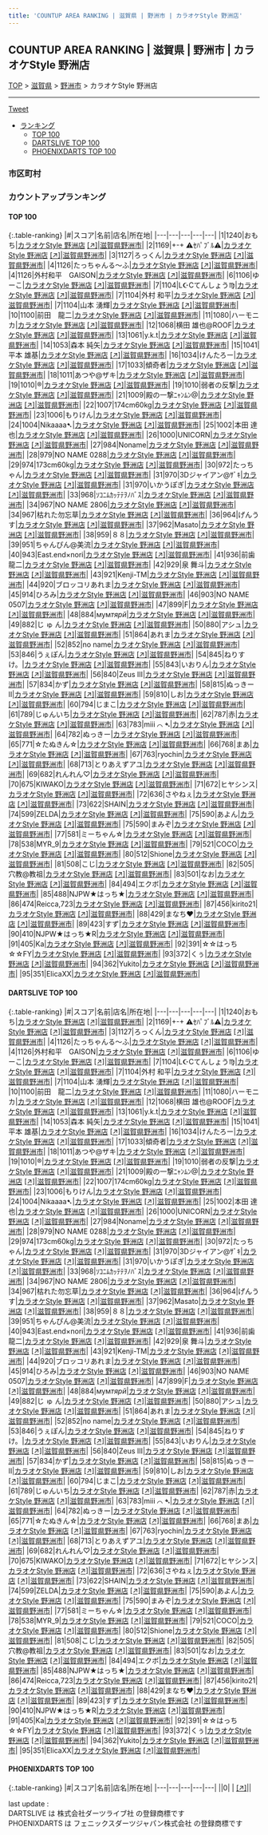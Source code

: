 ```yaml
---
title: 'COUNTUP AREA RANKING | 滋賀県 | 野洲市 | カラオケStyle 野洲店'
---
```

## COUNTUP AREA RANKING | 滋賀県 | 野洲市 | カラオケStyle 野洲店

[TOP](/darts/rank/) > [滋賀県](/darts/rank/滋賀県/) > [野洲市](/darts/rank/滋賀県/野洲市/) > カラオケStyle 野洲店

___

<a href="https://twitter.com/share?ref_src=twsrc%5Etfw" data-text="COUNTUP AREA RANKING | 滋賀県野洲市カラオケStyle 野洲店" class="twitter-share-button" data-hashtags="DARTSLIVE,PHOENIXDARTS,darts,ダーツ" data-show-count="false">Tweet</a>

* [ランキング](#カウントアップランキング)
    * [TOP 100](#top-100)
    * [DARTSLIVE TOP 100](#dartslive-top-100)
    * [PHOENIXDARTS TOP 100](#phoenixdarts-top-100)

### 市区町村

<ul>

</ul>

### カウントアップランキング

#### TOP 100



{:.table-ranking}
|#|スコア|名前|店名|所在地|
|---|---|---|---|---|
|1|1240|<span class="rank-name-dl">おもち</span>|<a href="/darts/rank/shops/8283a5106fc9920a0d9b047a20a7ba1e.html">カラオケStyle 野洲店</a> <a href="https://search.dartslive.com/jp/shop/8283a5106fc9920a0d9b047a20a7ba1e">[↗]</a>|<a href="/darts/rank/滋賀県/野洲市">滋賀県野洲市</a>|
|2|1169|<span class="rank-name-dl">+-+ ⚠ｾﾊﾟﾌﾞﾙ⚠</span>|<a href="/darts/rank/shops/8283a5106fc9920a0d9b047a20a7ba1e.html">カラオケStyle 野洲店</a> <a href="https://search.dartslive.com/jp/shop/8283a5106fc9920a0d9b047a20a7ba1e">[↗]</a>|<a href="/darts/rank/滋賀県/野洲市">滋賀県野洲市</a>|
|3|1127|<span class="rank-name-dl">ろっくん</span>|<a href="/darts/rank/shops/8283a5106fc9920a0d9b047a20a7ba1e.html">カラオケStyle 野洲店</a> <a href="https://search.dartslive.com/jp/shop/8283a5106fc9920a0d9b047a20a7ba1e">[↗]</a>|<a href="/darts/rank/滋賀県/野洲市">滋賀県野洲市</a>|
|4|1126|<span class="rank-name-dl">たっちゃんる〜ふ</span>|<a href="/darts/rank/shops/8283a5106fc9920a0d9b047a20a7ba1e.html">カラオケStyle 野洲店</a> <a href="https://search.dartslive.com/jp/shop/8283a5106fc9920a0d9b047a20a7ba1e">[↗]</a>|<a href="/darts/rank/滋賀県/野洲市">滋賀県野洲市</a>|
|4|1126|<span class="rank-name-dl">外村和平　GAISON</span>|<a href="/darts/rank/shops/8283a5106fc9920a0d9b047a20a7ba1e.html">カラオケStyle 野洲店</a> <a href="https://search.dartslive.com/jp/shop/8283a5106fc9920a0d9b047a20a7ba1e">[↗]</a>|<a href="/darts/rank/滋賀県/野洲市">滋賀県野洲市</a>|
|6|1106|<span class="rank-name-dl">ゆーこ</span>|<a href="/darts/rank/shops/8283a5106fc9920a0d9b047a20a7ba1e.html">カラオケStyle 野洲店</a> <a href="https://search.dartslive.com/jp/shop/8283a5106fc9920a0d9b047a20a7ba1e">[↗]</a>|<a href="/darts/rank/滋賀県/野洲市">滋賀県野洲市</a>|
|7|1104|<span class="rank-name-dl">L☪Cてんしょう♍</span>|<a href="/darts/rank/shops/8283a5106fc9920a0d9b047a20a7ba1e.html">カラオケStyle 野洲店</a> <a href="https://search.dartslive.com/jp/shop/8283a5106fc9920a0d9b047a20a7ba1e">[↗]</a>|<a href="/darts/rank/滋賀県/野洲市">滋賀県野洲市</a>|
|7|1104|<span class="rank-name-dl">外村 和平</span>|<a href="/darts/rank/shops/8283a5106fc9920a0d9b047a20a7ba1e.html">カラオケStyle 野洲店</a> <a href="https://search.dartslive.com/jp/shop/8283a5106fc9920a0d9b047a20a7ba1e">[↗]</a>|<a href="/darts/rank/滋賀県/野洲市">滋賀県野洲市</a>|
|7|1104|<span class="rank-name-dl">山本 湧輝</span>|<a href="/darts/rank/shops/8283a5106fc9920a0d9b047a20a7ba1e.html">カラオケStyle 野洲店</a> <a href="https://search.dartslive.com/jp/shop/8283a5106fc9920a0d9b047a20a7ba1e">[↗]</a>|<a href="/darts/rank/滋賀県/野洲市">滋賀県野洲市</a>|
|10|1100|<span class="rank-name-dl">前田　龍二</span>|<a href="/darts/rank/shops/8283a5106fc9920a0d9b047a20a7ba1e.html">カラオケStyle 野洲店</a> <a href="https://search.dartslive.com/jp/shop/8283a5106fc9920a0d9b047a20a7ba1e">[↗]</a>|<a href="/darts/rank/滋賀県/野洲市">滋賀県野洲市</a>|
|11|1080|<span class="rank-name-dl">ハーモニカ</span>|<a href="/darts/rank/shops/8283a5106fc9920a0d9b047a20a7ba1e.html">カラオケStyle 野洲店</a> <a href="https://search.dartslive.com/jp/shop/8283a5106fc9920a0d9b047a20a7ba1e">[↗]</a>|<a href="/darts/rank/滋賀県/野洲市">滋賀県野洲市</a>|
|12|1068|<span class="rank-name-dl">横田 雄也@ROOF</span>|<a href="/darts/rank/shops/8283a5106fc9920a0d9b047a20a7ba1e.html">カラオケStyle 野洲店</a> <a href="https://search.dartslive.com/jp/shop/8283a5106fc9920a0d9b047a20a7ba1e">[↗]</a>|<a href="/darts/rank/滋賀県/野洲市">滋賀県野洲市</a>|
|13|1061|<span class="rank-name-dl">y.k.t</span>|<a href="/darts/rank/shops/8283a5106fc9920a0d9b047a20a7ba1e.html">カラオケStyle 野洲店</a> <a href="https://search.dartslive.com/jp/shop/8283a5106fc9920a0d9b047a20a7ba1e">[↗]</a>|<a href="/darts/rank/滋賀県/野洲市">滋賀県野洲市</a>|
|14|1053|<span class="rank-name-dl">森本 純矢</span>|<a href="/darts/rank/shops/8283a5106fc9920a0d9b047a20a7ba1e.html">カラオケStyle 野洲店</a> <a href="https://search.dartslive.com/jp/shop/8283a5106fc9920a0d9b047a20a7ba1e">[↗]</a>|<a href="/darts/rank/滋賀県/野洲市">滋賀県野洲市</a>|
|15|1041|<span class="rank-name-dl">平本 雄基</span>|<a href="/darts/rank/shops/8283a5106fc9920a0d9b047a20a7ba1e.html">カラオケStyle 野洲店</a> <a href="https://search.dartslive.com/jp/shop/8283a5106fc9920a0d9b047a20a7ba1e">[↗]</a>|<a href="/darts/rank/滋賀県/野洲市">滋賀県野洲市</a>|
|16|1034|<span class="rank-name-dl">けんたろー</span>|<a href="/darts/rank/shops/8283a5106fc9920a0d9b047a20a7ba1e.html">カラオケStyle 野洲店</a> <a href="https://search.dartslive.com/jp/shop/8283a5106fc9920a0d9b047a20a7ba1e">[↗]</a>|<a href="/darts/rank/滋賀県/野洲市">滋賀県野洲市</a>|
|17|1033|<span class="rank-name-dl">傾奇者</span>|<a href="/darts/rank/shops/8283a5106fc9920a0d9b047a20a7ba1e.html">カラオケStyle 野洲店</a> <a href="https://search.dartslive.com/jp/shop/8283a5106fc9920a0d9b047a20a7ba1e">[↗]</a>|<a href="/darts/rank/滋賀県/野洲市">滋賀県野洲市</a>|
|18|1011|<span class="rank-name-dl">あつや@ザキ</span>|<a href="/darts/rank/shops/8283a5106fc9920a0d9b047a20a7ba1e.html">カラオケStyle 野洲店</a> <a href="https://search.dartslive.com/jp/shop/8283a5106fc9920a0d9b047a20a7ba1e">[↗]</a>|<a href="/darts/rank/滋賀県/野洲市">滋賀県野洲市</a>|
|19|1010|<span class="rank-name-dl">®️</span>|<a href="/darts/rank/shops/8283a5106fc9920a0d9b047a20a7ba1e.html">カラオケStyle 野洲店</a> <a href="https://search.dartslive.com/jp/shop/8283a5106fc9920a0d9b047a20a7ba1e">[↗]</a>|<a href="/darts/rank/滋賀県/野洲市">滋賀県野洲市</a>|
|19|1010|<span class="rank-name-dl">弱者の反撃</span>|<a href="/darts/rank/shops/8283a5106fc9920a0d9b047a20a7ba1e.html">カラオケStyle 野洲店</a> <a href="https://search.dartslive.com/jp/shop/8283a5106fc9920a0d9b047a20a7ba1e">[↗]</a>|<a href="/darts/rank/滋賀県/野洲市">滋賀県野洲市</a>|
|21|1009|<span class="rank-name-dl">殿の一撃ﾆｬﾝﾑﾝ@</span>|<a href="/darts/rank/shops/8283a5106fc9920a0d9b047a20a7ba1e.html">カラオケStyle 野洲店</a> <a href="https://search.dartslive.com/jp/shop/8283a5106fc9920a0d9b047a20a7ba1e">[↗]</a>|<a href="/darts/rank/滋賀県/野洲市">滋賀県野洲市</a>|
|22|1007|<span class="rank-name-dl">174cm60kg</span>|<a href="/darts/rank/shops/8283a5106fc9920a0d9b047a20a7ba1e.html">カラオケStyle 野洲店</a> <a href="https://search.dartslive.com/jp/shop/8283a5106fc9920a0d9b047a20a7ba1e">[↗]</a>|<a href="/darts/rank/滋賀県/野洲市">滋賀県野洲市</a>|
|23|1006|<span class="rank-name-dl">もりけん</span>|<a href="/darts/rank/shops/8283a5106fc9920a0d9b047a20a7ba1e.html">カラオケStyle 野洲店</a> <a href="https://search.dartslive.com/jp/shop/8283a5106fc9920a0d9b047a20a7ba1e">[↗]</a>|<a href="/darts/rank/滋賀県/野洲市">滋賀県野洲市</a>|
|24|1004|<span class="rank-name-dl">Nikaaaa➷</span>|<a href="/darts/rank/shops/8283a5106fc9920a0d9b047a20a7ba1e.html">カラオケStyle 野洲店</a> <a href="https://search.dartslive.com/jp/shop/8283a5106fc9920a0d9b047a20a7ba1e">[↗]</a>|<a href="/darts/rank/滋賀県/野洲市">滋賀県野洲市</a>|
|25|1002|<span class="rank-name-dl">本田 達也</span>|<a href="/darts/rank/shops/8283a5106fc9920a0d9b047a20a7ba1e.html">カラオケStyle 野洲店</a> <a href="https://search.dartslive.com/jp/shop/8283a5106fc9920a0d9b047a20a7ba1e">[↗]</a>|<a href="/darts/rank/滋賀県/野洲市">滋賀県野洲市</a>|
|26|1000|<span class="rank-name-dl">UNICORN</span>|<a href="/darts/rank/shops/8283a5106fc9920a0d9b047a20a7ba1e.html">カラオケStyle 野洲店</a> <a href="https://search.dartslive.com/jp/shop/8283a5106fc9920a0d9b047a20a7ba1e">[↗]</a>|<a href="/darts/rank/滋賀県/野洲市">滋賀県野洲市</a>|
|27|984|<span class="rank-name-dl">Noname</span>|<a href="/darts/rank/shops/8283a5106fc9920a0d9b047a20a7ba1e.html">カラオケStyle 野洲店</a> <a href="https://search.dartslive.com/jp/shop/8283a5106fc9920a0d9b047a20a7ba1e">[↗]</a>|<a href="/darts/rank/滋賀県/野洲市">滋賀県野洲市</a>|
|28|979|<span class="rank-name-dl">NO NAME 0288</span>|<a href="/darts/rank/shops/8283a5106fc9920a0d9b047a20a7ba1e.html">カラオケStyle 野洲店</a> <a href="https://search.dartslive.com/jp/shop/8283a5106fc9920a0d9b047a20a7ba1e">[↗]</a>|<a href="/darts/rank/滋賀県/野洲市">滋賀県野洲市</a>|
|29|974|<span class="rank-name-dl">173cm60kg</span>|<a href="/darts/rank/shops/8283a5106fc9920a0d9b047a20a7ba1e.html">カラオケStyle 野洲店</a> <a href="https://search.dartslive.com/jp/shop/8283a5106fc9920a0d9b047a20a7ba1e">[↗]</a>|<a href="/darts/rank/滋賀県/野洲市">滋賀県野洲市</a>|
|30|972|<span class="rank-name-dl">たっちゃん</span>|<a href="/darts/rank/shops/8283a5106fc9920a0d9b047a20a7ba1e.html">カラオケStyle 野洲店</a> <a href="https://search.dartslive.com/jp/shop/8283a5106fc9920a0d9b047a20a7ba1e">[↗]</a>|<a href="/darts/rank/滋賀県/野洲市">滋賀県野洲市</a>|
|31|970|<span class="rank-name-dl">3Dジャイアン@ｻﾞｷ</span>|<a href="/darts/rank/shops/8283a5106fc9920a0d9b047a20a7ba1e.html">カラオケStyle 野洲店</a> <a href="https://search.dartslive.com/jp/shop/8283a5106fc9920a0d9b047a20a7ba1e">[↗]</a>|<a href="/darts/rank/滋賀県/野洲市">滋賀県野洲市</a>|
|31|970|<span class="rank-name-dl">いかうぽぎ</span>|<a href="/darts/rank/shops/8283a5106fc9920a0d9b047a20a7ba1e.html">カラオケStyle 野洲店</a> <a href="https://search.dartslive.com/jp/shop/8283a5106fc9920a0d9b047a20a7ba1e">[↗]</a>|<a href="/darts/rank/滋賀県/野洲市">滋賀県野洲市</a>|
|33|968|<span class="rank-name-dl">ｿｺﾆﾑｶｯﾃﾃｦﾉﾊﾞｽ</span>|<a href="/darts/rank/shops/8283a5106fc9920a0d9b047a20a7ba1e.html">カラオケStyle 野洲店</a> <a href="https://search.dartslive.com/jp/shop/8283a5106fc9920a0d9b047a20a7ba1e">[↗]</a>|<a href="/darts/rank/滋賀県/野洲市">滋賀県野洲市</a>|
|34|967|<span class="rank-name-dl">NO NAME 2806</span>|<a href="/darts/rank/shops/8283a5106fc9920a0d9b047a20a7ba1e.html">カラオケStyle 野洲店</a> <a href="https://search.dartslive.com/jp/shop/8283a5106fc9920a0d9b047a20a7ba1e">[↗]</a>|<a href="/darts/rank/滋賀県/野洲市">滋賀県野洲市</a>|
|34|967|<span class="rank-name-dl">枯れた勿忘草</span>|<a href="/darts/rank/shops/8283a5106fc9920a0d9b047a20a7ba1e.html">カラオケStyle 野洲店</a> <a href="https://search.dartslive.com/jp/shop/8283a5106fc9920a0d9b047a20a7ba1e">[↗]</a>|<a href="/darts/rank/滋賀県/野洲市">滋賀県野洲市</a>|
|36|964|<span class="rank-name-dl">げんうす</span>|<a href="/darts/rank/shops/8283a5106fc9920a0d9b047a20a7ba1e.html">カラオケStyle 野洲店</a> <a href="https://search.dartslive.com/jp/shop/8283a5106fc9920a0d9b047a20a7ba1e">[↗]</a>|<a href="/darts/rank/滋賀県/野洲市">滋賀県野洲市</a>|
|37|962|<span class="rank-name-dl">Masato</span>|<a href="/darts/rank/shops/8283a5106fc9920a0d9b047a20a7ba1e.html">カラオケStyle 野洲店</a> <a href="https://search.dartslive.com/jp/shop/8283a5106fc9920a0d9b047a20a7ba1e">[↗]</a>|<a href="/darts/rank/滋賀県/野洲市">滋賀県野洲市</a>|
|38|959|<span class="rank-name-dl">８８</span>|<a href="/darts/rank/shops/8283a5106fc9920a0d9b047a20a7ba1e.html">カラオケStyle 野洲店</a> <a href="https://search.dartslive.com/jp/shop/8283a5106fc9920a0d9b047a20a7ba1e">[↗]</a>|<a href="/darts/rank/滋賀県/野洲市">滋賀県野洲市</a>|
|39|951|<span class="rank-name-dl">ちゃんぴん@美流</span>|<a href="/darts/rank/shops/8283a5106fc9920a0d9b047a20a7ba1e.html">カラオケStyle 野洲店</a> <a href="https://search.dartslive.com/jp/shop/8283a5106fc9920a0d9b047a20a7ba1e">[↗]</a>|<a href="/darts/rank/滋賀県/野洲市">滋賀県野洲市</a>|
|40|943|<span class="rank-name-dl">East.end×nori</span>|<a href="/darts/rank/shops/8283a5106fc9920a0d9b047a20a7ba1e.html">カラオケStyle 野洲店</a> <a href="https://search.dartslive.com/jp/shop/8283a5106fc9920a0d9b047a20a7ba1e">[↗]</a>|<a href="/darts/rank/滋賀県/野洲市">滋賀県野洲市</a>|
|41|936|<span class="rank-name-dl">前歯 龍二</span>|<a href="/darts/rank/shops/8283a5106fc9920a0d9b047a20a7ba1e.html">カラオケStyle 野洲店</a> <a href="https://search.dartslive.com/jp/shop/8283a5106fc9920a0d9b047a20a7ba1e">[↗]</a>|<a href="/darts/rank/滋賀県/野洲市">滋賀県野洲市</a>|
|42|929|<span class="rank-name-dl">泉 舞斗</span>|<a href="/darts/rank/shops/8283a5106fc9920a0d9b047a20a7ba1e.html">カラオケStyle 野洲店</a> <a href="https://search.dartslive.com/jp/shop/8283a5106fc9920a0d9b047a20a7ba1e">[↗]</a>|<a href="/darts/rank/滋賀県/野洲市">滋賀県野洲市</a>|
|43|921|<span class="rank-name-dl">Kenji-TM</span>|<a href="/darts/rank/shops/8283a5106fc9920a0d9b047a20a7ba1e.html">カラオケStyle 野洲店</a> <a href="https://search.dartslive.com/jp/shop/8283a5106fc9920a0d9b047a20a7ba1e">[↗]</a>|<a href="/darts/rank/滋賀県/野洲市">滋賀県野洲市</a>|
|44|920|<span class="rank-name-dl">ブロッコリあれま</span>|<a href="/darts/rank/shops/8283a5106fc9920a0d9b047a20a7ba1e.html">カラオケStyle 野洲店</a> <a href="https://search.dartslive.com/jp/shop/8283a5106fc9920a0d9b047a20a7ba1e">[↗]</a>|<a href="/darts/rank/滋賀県/野洲市">滋賀県野洲市</a>|
|45|914|<span class="rank-name-dl">ひろみ</span>|<a href="/darts/rank/shops/8283a5106fc9920a0d9b047a20a7ba1e.html">カラオケStyle 野洲店</a> <a href="https://search.dartslive.com/jp/shop/8283a5106fc9920a0d9b047a20a7ba1e">[↗]</a>|<a href="/darts/rank/滋賀県/野洲市">滋賀県野洲市</a>|
|46|903|<span class="rank-name-dl">NO NAME 0507</span>|<a href="/darts/rank/shops/8283a5106fc9920a0d9b047a20a7ba1e.html">カラオケStyle 野洲店</a> <a href="https://search.dartslive.com/jp/shop/8283a5106fc9920a0d9b047a20a7ba1e">[↗]</a>|<a href="/darts/rank/滋賀県/野洲市">滋賀県野洲市</a>|
|47|899|<span class="rank-name-dl">F</span>|<a href="/darts/rank/shops/8283a5106fc9920a0d9b047a20a7ba1e.html">カラオケStyle 野洲店</a> <a href="https://search.dartslive.com/jp/shop/8283a5106fc9920a0d9b047a20a7ba1e">[↗]</a>|<a href="/darts/rank/滋賀県/野洲市">滋賀県野洲市</a>|
|48|884|<span class="rank-name-dl">мум*тярй*</span>|<a href="/darts/rank/shops/8283a5106fc9920a0d9b047a20a7ba1e.html">カラオケStyle 野洲店</a> <a href="https://search.dartslive.com/jp/shop/8283a5106fc9920a0d9b047a20a7ba1e">[↗]</a>|<a href="/darts/rank/滋賀県/野洲市">滋賀県野洲市</a>|
|49|882|<span class="rank-name-dl">じ ゅ ん</span>|<a href="/darts/rank/shops/8283a5106fc9920a0d9b047a20a7ba1e.html">カラオケStyle 野洲店</a> <a href="https://search.dartslive.com/jp/shop/8283a5106fc9920a0d9b047a20a7ba1e">[↗]</a>|<a href="/darts/rank/滋賀県/野洲市">滋賀県野洲市</a>|
|50|880|<span class="rank-name-dl">アシュ</span>|<a href="/darts/rank/shops/8283a5106fc9920a0d9b047a20a7ba1e.html">カラオケStyle 野洲店</a> <a href="https://search.dartslive.com/jp/shop/8283a5106fc9920a0d9b047a20a7ba1e">[↗]</a>|<a href="/darts/rank/滋賀県/野洲市">滋賀県野洲市</a>|
|51|864|<span class="rank-name-dl">あれま</span>|<a href="/darts/rank/shops/8283a5106fc9920a0d9b047a20a7ba1e.html">カラオケStyle 野洲店</a> <a href="https://search.dartslive.com/jp/shop/8283a5106fc9920a0d9b047a20a7ba1e">[↗]</a>|<a href="/darts/rank/滋賀県/野洲市">滋賀県野洲市</a>|
|52|852|<span class="rank-name-dl">no name</span>|<a href="/darts/rank/shops/8283a5106fc9920a0d9b047a20a7ba1e.html">カラオケStyle 野洲店</a> <a href="https://search.dartslive.com/jp/shop/8283a5106fc9920a0d9b047a20a7ba1e">[↗]</a>|<a href="/darts/rank/滋賀県/野洲市">滋賀県野洲市</a>|
|53|846|<span class="rank-name-dl">うぇぽん</span>|<a href="/darts/rank/shops/8283a5106fc9920a0d9b047a20a7ba1e.html">カラオケStyle 野洲店</a> <a href="https://search.dartslive.com/jp/shop/8283a5106fc9920a0d9b047a20a7ba1e">[↗]</a>|<a href="/darts/rank/滋賀県/野洲市">滋賀県野洲市</a>|
|54|845|<span class="rank-name-dl">ねりすけ。</span>|<a href="/darts/rank/shops/8283a5106fc9920a0d9b047a20a7ba1e.html">カラオケStyle 野洲店</a> <a href="https://search.dartslive.com/jp/shop/8283a5106fc9920a0d9b047a20a7ba1e">[↗]</a>|<a href="/darts/rank/滋賀県/野洲市">滋賀県野洲市</a>|
|55|843|<span class="rank-name-dl">いおりん</span>|<a href="/darts/rank/shops/8283a5106fc9920a0d9b047a20a7ba1e.html">カラオケStyle 野洲店</a> <a href="https://search.dartslive.com/jp/shop/8283a5106fc9920a0d9b047a20a7ba1e">[↗]</a>|<a href="/darts/rank/滋賀県/野洲市">滋賀県野洲市</a>|
|56|840|<span class="rank-name-dl">Zeus III</span>|<a href="/darts/rank/shops/8283a5106fc9920a0d9b047a20a7ba1e.html">カラオケStyle 野洲店</a> <a href="https://search.dartslive.com/jp/shop/8283a5106fc9920a0d9b047a20a7ba1e">[↗]</a>|<a href="/darts/rank/滋賀県/野洲市">滋賀県野洲市</a>|
|57|834|<span class="rank-name-dl">かず</span>|<a href="/darts/rank/shops/8283a5106fc9920a0d9b047a20a7ba1e.html">カラオケStyle 野洲店</a> <a href="https://search.dartslive.com/jp/shop/8283a5106fc9920a0d9b047a20a7ba1e">[↗]</a>|<a href="/darts/rank/滋賀県/野洲市">滋賀県野洲市</a>|
|58|815|<span class="rank-name-dl">ぬっきーII</span>|<a href="/darts/rank/shops/8283a5106fc9920a0d9b047a20a7ba1e.html">カラオケStyle 野洲店</a> <a href="https://search.dartslive.com/jp/shop/8283a5106fc9920a0d9b047a20a7ba1e">[↗]</a>|<a href="/darts/rank/滋賀県/野洲市">滋賀県野洲市</a>|
|59|810|<span class="rank-name-dl">しお</span>|<a href="/darts/rank/shops/8283a5106fc9920a0d9b047a20a7ba1e.html">カラオケStyle 野洲店</a> <a href="https://search.dartslive.com/jp/shop/8283a5106fc9920a0d9b047a20a7ba1e">[↗]</a>|<a href="/darts/rank/滋賀県/野洲市">滋賀県野洲市</a>|
|60|794|<span class="rank-name-dl">じまこ</span>|<a href="/darts/rank/shops/8283a5106fc9920a0d9b047a20a7ba1e.html">カラオケStyle 野洲店</a> <a href="https://search.dartslive.com/jp/shop/8283a5106fc9920a0d9b047a20a7ba1e">[↗]</a>|<a href="/darts/rank/滋賀県/野洲市">滋賀県野洲市</a>|
|61|789|<span class="rank-name-dl">じゅんいち</span>|<a href="/darts/rank/shops/8283a5106fc9920a0d9b047a20a7ba1e.html">カラオケStyle 野洲店</a> <a href="https://search.dartslive.com/jp/shop/8283a5106fc9920a0d9b047a20a7ba1e">[↗]</a>|<a href="/darts/rank/滋賀県/野洲市">滋賀県野洲市</a>|
|62|787|<span class="rank-name-dl">赤</span>|<a href="/darts/rank/shops/8283a5106fc9920a0d9b047a20a7ba1e.html">カラオケStyle 野洲店</a> <a href="https://search.dartslive.com/jp/shop/8283a5106fc9920a0d9b047a20a7ba1e">[↗]</a>|<a href="/darts/rank/滋賀県/野洲市">滋賀県野洲市</a>|
|63|783|<span class="rank-name-dl">miii ⌒ ➴</span>|<a href="/darts/rank/shops/8283a5106fc9920a0d9b047a20a7ba1e.html">カラオケStyle 野洲店</a> <a href="https://search.dartslive.com/jp/shop/8283a5106fc9920a0d9b047a20a7ba1e">[↗]</a>|<a href="/darts/rank/滋賀県/野洲市">滋賀県野洲市</a>|
|64|782|<span class="rank-name-dl">ぬっきー</span>|<a href="/darts/rank/shops/8283a5106fc9920a0d9b047a20a7ba1e.html">カラオケStyle 野洲店</a> <a href="https://search.dartslive.com/jp/shop/8283a5106fc9920a0d9b047a20a7ba1e">[↗]</a>|<a href="/darts/rank/滋賀県/野洲市">滋賀県野洲市</a>|
|65|771|<span class="rank-name-dl">☆たぬきん☆</span>|<a href="/darts/rank/shops/8283a5106fc9920a0d9b047a20a7ba1e.html">カラオケStyle 野洲店</a> <a href="https://search.dartslive.com/jp/shop/8283a5106fc9920a0d9b047a20a7ba1e">[↗]</a>|<a href="/darts/rank/滋賀県/野洲市">滋賀県野洲市</a>|
|66|768|<span class="rank-name-dl">まあ</span>|<a href="/darts/rank/shops/8283a5106fc9920a0d9b047a20a7ba1e.html">カラオケStyle 野洲店</a> <a href="https://search.dartslive.com/jp/shop/8283a5106fc9920a0d9b047a20a7ba1e">[↗]</a>|<a href="/darts/rank/滋賀県/野洲市">滋賀県野洲市</a>|
|67|763|<span class="rank-name-dl">ryochin</span>|<a href="/darts/rank/shops/8283a5106fc9920a0d9b047a20a7ba1e.html">カラオケStyle 野洲店</a> <a href="https://search.dartslive.com/jp/shop/8283a5106fc9920a0d9b047a20a7ba1e">[↗]</a>|<a href="/darts/rank/滋賀県/野洲市">滋賀県野洲市</a>|
|68|713|<span class="rank-name-dl">とりあえずアユ</span>|<a href="/darts/rank/shops/8283a5106fc9920a0d9b047a20a7ba1e.html">カラオケStyle 野洲店</a> <a href="https://search.dartslive.com/jp/shop/8283a5106fc9920a0d9b047a20a7ba1e">[↗]</a>|<a href="/darts/rank/滋賀県/野洲市">滋賀県野洲市</a>|
|69|682|<span class="rank-name-dl">れんれん♡</span>|<a href="/darts/rank/shops/8283a5106fc9920a0d9b047a20a7ba1e.html">カラオケStyle 野洲店</a> <a href="https://search.dartslive.com/jp/shop/8283a5106fc9920a0d9b047a20a7ba1e">[↗]</a>|<a href="/darts/rank/滋賀県/野洲市">滋賀県野洲市</a>|
|70|675|<span class="rank-name-dl">KIWAKO</span>|<a href="/darts/rank/shops/8283a5106fc9920a0d9b047a20a7ba1e.html">カラオケStyle 野洲店</a> <a href="https://search.dartslive.com/jp/shop/8283a5106fc9920a0d9b047a20a7ba1e">[↗]</a>|<a href="/darts/rank/滋賀県/野洲市">滋賀県野洲市</a>|
|71|672|<span class="rank-name-dl">ヒヤシンス</span>|<a href="/darts/rank/shops/8283a5106fc9920a0d9b047a20a7ba1e.html">カラオケStyle 野洲店</a> <a href="https://search.dartslive.com/jp/shop/8283a5106fc9920a0d9b047a20a7ba1e">[↗]</a>|<a href="/darts/rank/滋賀県/野洲市">滋賀県野洲市</a>|
|72|636|<span class="rank-name-dl">さやねぇ</span>|<a href="/darts/rank/shops/8283a5106fc9920a0d9b047a20a7ba1e.html">カラオケStyle 野洲店</a> <a href="https://search.dartslive.com/jp/shop/8283a5106fc9920a0d9b047a20a7ba1e">[↗]</a>|<a href="/darts/rank/滋賀県/野洲市">滋賀県野洲市</a>|
|73|622|<span class="rank-name-dl">SHAIN</span>|<a href="/darts/rank/shops/8283a5106fc9920a0d9b047a20a7ba1e.html">カラオケStyle 野洲店</a> <a href="https://search.dartslive.com/jp/shop/8283a5106fc9920a0d9b047a20a7ba1e">[↗]</a>|<a href="/darts/rank/滋賀県/野洲市">滋賀県野洲市</a>|
|74|599|<span class="rank-name-dl">ZELDA</span>|<a href="/darts/rank/shops/8283a5106fc9920a0d9b047a20a7ba1e.html">カラオケStyle 野洲店</a> <a href="https://search.dartslive.com/jp/shop/8283a5106fc9920a0d9b047a20a7ba1e">[↗]</a>|<a href="/darts/rank/滋賀県/野洲市">滋賀県野洲市</a>|
|75|590|<span class="rank-name-dl">あよん</span>|<a href="/darts/rank/shops/8283a5106fc9920a0d9b047a20a7ba1e.html">カラオケStyle 野洲店</a> <a href="https://search.dartslive.com/jp/shop/8283a5106fc9920a0d9b047a20a7ba1e">[↗]</a>|<a href="/darts/rank/滋賀県/野洲市">滋賀県野洲市</a>|
|75|590|<span class="rank-name-dl">まみぞ</span>|<a href="/darts/rank/shops/8283a5106fc9920a0d9b047a20a7ba1e.html">カラオケStyle 野洲店</a> <a href="https://search.dartslive.com/jp/shop/8283a5106fc9920a0d9b047a20a7ba1e">[↗]</a>|<a href="/darts/rank/滋賀県/野洲市">滋賀県野洲市</a>|
|77|581|<span class="rank-name-dl">ミーちゃん☆</span>|<a href="/darts/rank/shops/8283a5106fc9920a0d9b047a20a7ba1e.html">カラオケStyle 野洲店</a> <a href="https://search.dartslive.com/jp/shop/8283a5106fc9920a0d9b047a20a7ba1e">[↗]</a>|<a href="/darts/rank/滋賀県/野洲市">滋賀県野洲市</a>|
|78|538|<span class="rank-name-dl">MYR_9</span>|<a href="/darts/rank/shops/8283a5106fc9920a0d9b047a20a7ba1e.html">カラオケStyle 野洲店</a> <a href="https://search.dartslive.com/jp/shop/8283a5106fc9920a0d9b047a20a7ba1e">[↗]</a>|<a href="/darts/rank/滋賀県/野洲市">滋賀県野洲市</a>|
|79|521|<span class="rank-name-dl">COCO</span>|<a href="/darts/rank/shops/8283a5106fc9920a0d9b047a20a7ba1e.html">カラオケStyle 野洲店</a> <a href="https://search.dartslive.com/jp/shop/8283a5106fc9920a0d9b047a20a7ba1e">[↗]</a>|<a href="/darts/rank/滋賀県/野洲市">滋賀県野洲市</a>|
|80|512|<span class="rank-name-dl">Shione</span>|<a href="/darts/rank/shops/8283a5106fc9920a0d9b047a20a7ba1e.html">カラオケStyle 野洲店</a> <a href="https://search.dartslive.com/jp/shop/8283a5106fc9920a0d9b047a20a7ba1e">[↗]</a>|<a href="/darts/rank/滋賀県/野洲市">滋賀県野洲市</a>|
|81|508|<span class="rank-name-dl">こじ</span>|<a href="/darts/rank/shops/8283a5106fc9920a0d9b047a20a7ba1e.html">カラオケStyle 野洲店</a> <a href="https://search.dartslive.com/jp/shop/8283a5106fc9920a0d9b047a20a7ba1e">[↗]</a>|<a href="/darts/rank/滋賀県/野洲市">滋賀県野洲市</a>|
|82|505|<span class="rank-name-dl">穴教@教祖</span>|<a href="/darts/rank/shops/8283a5106fc9920a0d9b047a20a7ba1e.html">カラオケStyle 野洲店</a> <a href="https://search.dartslive.com/jp/shop/8283a5106fc9920a0d9b047a20a7ba1e">[↗]</a>|<a href="/darts/rank/滋賀県/野洲市">滋賀県野洲市</a>|
|83|501|<span class="rank-name-dl">なお</span>|<a href="/darts/rank/shops/8283a5106fc9920a0d9b047a20a7ba1e.html">カラオケStyle 野洲店</a> <a href="https://search.dartslive.com/jp/shop/8283a5106fc9920a0d9b047a20a7ba1e">[↗]</a>|<a href="/darts/rank/滋賀県/野洲市">滋賀県野洲市</a>|
|84|494|<span class="rank-name-dl">エクボ</span>|<a href="/darts/rank/shops/8283a5106fc9920a0d9b047a20a7ba1e.html">カラオケStyle 野洲店</a> <a href="https://search.dartslive.com/jp/shop/8283a5106fc9920a0d9b047a20a7ba1e">[↗]</a>|<a href="/darts/rank/滋賀県/野洲市">滋賀県野洲市</a>|
|85|488|<span class="rank-name-dl">NJPW★はっち★</span>|<a href="/darts/rank/shops/8283a5106fc9920a0d9b047a20a7ba1e.html">カラオケStyle 野洲店</a> <a href="https://search.dartslive.com/jp/shop/8283a5106fc9920a0d9b047a20a7ba1e">[↗]</a>|<a href="/darts/rank/滋賀県/野洲市">滋賀県野洲市</a>|
|86|474|<span class="rank-name-dl">Reicca,723</span>|<a href="/darts/rank/shops/8283a5106fc9920a0d9b047a20a7ba1e.html">カラオケStyle 野洲店</a> <a href="https://search.dartslive.com/jp/shop/8283a5106fc9920a0d9b047a20a7ba1e">[↗]</a>|<a href="/darts/rank/滋賀県/野洲市">滋賀県野洲市</a>|
|87|456|<span class="rank-name-dl">kirito21</span>|<a href="/darts/rank/shops/8283a5106fc9920a0d9b047a20a7ba1e.html">カラオケStyle 野洲店</a> <a href="https://search.dartslive.com/jp/shop/8283a5106fc9920a0d9b047a20a7ba1e">[↗]</a>|<a href="/darts/rank/滋賀県/野洲市">滋賀県野洲市</a>|
|88|429|<span class="rank-name-dl">まなち♥</span>|<a href="/darts/rank/shops/8283a5106fc9920a0d9b047a20a7ba1e.html">カラオケStyle 野洲店</a> <a href="https://search.dartslive.com/jp/shop/8283a5106fc9920a0d9b047a20a7ba1e">[↗]</a>|<a href="/darts/rank/滋賀県/野洲市">滋賀県野洲市</a>|
|89|423|<span class="rank-name-dl">すず</span>|<a href="/darts/rank/shops/8283a5106fc9920a0d9b047a20a7ba1e.html">カラオケStyle 野洲店</a> <a href="https://search.dartslive.com/jp/shop/8283a5106fc9920a0d9b047a20a7ba1e">[↗]</a>|<a href="/darts/rank/滋賀県/野洲市">滋賀県野洲市</a>|
|90|410|<span class="rank-name-dl">NJPW★はっち★R</span>|<a href="/darts/rank/shops/8283a5106fc9920a0d9b047a20a7ba1e.html">カラオケStyle 野洲店</a> <a href="https://search.dartslive.com/jp/shop/8283a5106fc9920a0d9b047a20a7ba1e">[↗]</a>|<a href="/darts/rank/滋賀県/野洲市">滋賀県野洲市</a>|
|91|405|<span class="rank-name-dl">Ka</span>|<a href="/darts/rank/shops/8283a5106fc9920a0d9b047a20a7ba1e.html">カラオケStyle 野洲店</a> <a href="https://search.dartslive.com/jp/shop/8283a5106fc9920a0d9b047a20a7ba1e">[↗]</a>|<a href="/darts/rank/滋賀県/野洲市">滋賀県野洲市</a>|
|92|391|<span class="rank-name-dl">☆☆はっち☆☆FY</span>|<a href="/darts/rank/shops/8283a5106fc9920a0d9b047a20a7ba1e.html">カラオケStyle 野洲店</a> <a href="https://search.dartslive.com/jp/shop/8283a5106fc9920a0d9b047a20a7ba1e">[↗]</a>|<a href="/darts/rank/滋賀県/野洲市">滋賀県野洲市</a>|
|93|372|<span class="rank-name-dl">くぅ</span>|<a href="/darts/rank/shops/8283a5106fc9920a0d9b047a20a7ba1e.html">カラオケStyle 野洲店</a> <a href="https://search.dartslive.com/jp/shop/8283a5106fc9920a0d9b047a20a7ba1e">[↗]</a>|<a href="/darts/rank/滋賀県/野洲市">滋賀県野洲市</a>|
|94|362|<span class="rank-name-dl">Yukito</span>|<a href="/darts/rank/shops/8283a5106fc9920a0d9b047a20a7ba1e.html">カラオケStyle 野洲店</a> <a href="https://search.dartslive.com/jp/shop/8283a5106fc9920a0d9b047a20a7ba1e">[↗]</a>|<a href="/darts/rank/滋賀県/野洲市">滋賀県野洲市</a>|
|95|351|<span class="rank-name-dl">ElicaXX</span>|<a href="/darts/rank/shops/8283a5106fc9920a0d9b047a20a7ba1e.html">カラオケStyle 野洲店</a> <a href="https://search.dartslive.com/jp/shop/8283a5106fc9920a0d9b047a20a7ba1e">[↗]</a>|<a href="/darts/rank/滋賀県/野洲市">滋賀県野洲市</a>|


#### DARTSLIVE TOP 100



{:.table-ranking}
|#|スコア|名前|店名|所在地|
|---|---|---|---|---|
|1|1240|<span class="rank-name-dl">おもち</span>|<a href="/darts/rank/shops/8283a5106fc9920a0d9b047a20a7ba1e.html">カラオケStyle 野洲店</a> <a href="https://search.dartslive.com/jp/shop/8283a5106fc9920a0d9b047a20a7ba1e">[↗]</a>|<a href="/darts/rank/滋賀県/野洲市">滋賀県野洲市</a>|
|2|1169|<span class="rank-name-dl">+-+ ⚠ｾﾊﾟﾌﾞﾙ⚠</span>|<a href="/darts/rank/shops/8283a5106fc9920a0d9b047a20a7ba1e.html">カラオケStyle 野洲店</a> <a href="https://search.dartslive.com/jp/shop/8283a5106fc9920a0d9b047a20a7ba1e">[↗]</a>|<a href="/darts/rank/滋賀県/野洲市">滋賀県野洲市</a>|
|3|1127|<span class="rank-name-dl">ろっくん</span>|<a href="/darts/rank/shops/8283a5106fc9920a0d9b047a20a7ba1e.html">カラオケStyle 野洲店</a> <a href="https://search.dartslive.com/jp/shop/8283a5106fc9920a0d9b047a20a7ba1e">[↗]</a>|<a href="/darts/rank/滋賀県/野洲市">滋賀県野洲市</a>|
|4|1126|<span class="rank-name-dl">たっちゃんる〜ふ</span>|<a href="/darts/rank/shops/8283a5106fc9920a0d9b047a20a7ba1e.html">カラオケStyle 野洲店</a> <a href="https://search.dartslive.com/jp/shop/8283a5106fc9920a0d9b047a20a7ba1e">[↗]</a>|<a href="/darts/rank/滋賀県/野洲市">滋賀県野洲市</a>|
|4|1126|<span class="rank-name-dl">外村和平　GAISON</span>|<a href="/darts/rank/shops/8283a5106fc9920a0d9b047a20a7ba1e.html">カラオケStyle 野洲店</a> <a href="https://search.dartslive.com/jp/shop/8283a5106fc9920a0d9b047a20a7ba1e">[↗]</a>|<a href="/darts/rank/滋賀県/野洲市">滋賀県野洲市</a>|
|6|1106|<span class="rank-name-dl">ゆーこ</span>|<a href="/darts/rank/shops/8283a5106fc9920a0d9b047a20a7ba1e.html">カラオケStyle 野洲店</a> <a href="https://search.dartslive.com/jp/shop/8283a5106fc9920a0d9b047a20a7ba1e">[↗]</a>|<a href="/darts/rank/滋賀県/野洲市">滋賀県野洲市</a>|
|7|1104|<span class="rank-name-dl">L☪Cてんしょう♍</span>|<a href="/darts/rank/shops/8283a5106fc9920a0d9b047a20a7ba1e.html">カラオケStyle 野洲店</a> <a href="https://search.dartslive.com/jp/shop/8283a5106fc9920a0d9b047a20a7ba1e">[↗]</a>|<a href="/darts/rank/滋賀県/野洲市">滋賀県野洲市</a>|
|7|1104|<span class="rank-name-dl">外村 和平</span>|<a href="/darts/rank/shops/8283a5106fc9920a0d9b047a20a7ba1e.html">カラオケStyle 野洲店</a> <a href="https://search.dartslive.com/jp/shop/8283a5106fc9920a0d9b047a20a7ba1e">[↗]</a>|<a href="/darts/rank/滋賀県/野洲市">滋賀県野洲市</a>|
|7|1104|<span class="rank-name-dl">山本 湧輝</span>|<a href="/darts/rank/shops/8283a5106fc9920a0d9b047a20a7ba1e.html">カラオケStyle 野洲店</a> <a href="https://search.dartslive.com/jp/shop/8283a5106fc9920a0d9b047a20a7ba1e">[↗]</a>|<a href="/darts/rank/滋賀県/野洲市">滋賀県野洲市</a>|
|10|1100|<span class="rank-name-dl">前田　龍二</span>|<a href="/darts/rank/shops/8283a5106fc9920a0d9b047a20a7ba1e.html">カラオケStyle 野洲店</a> <a href="https://search.dartslive.com/jp/shop/8283a5106fc9920a0d9b047a20a7ba1e">[↗]</a>|<a href="/darts/rank/滋賀県/野洲市">滋賀県野洲市</a>|
|11|1080|<span class="rank-name-dl">ハーモニカ</span>|<a href="/darts/rank/shops/8283a5106fc9920a0d9b047a20a7ba1e.html">カラオケStyle 野洲店</a> <a href="https://search.dartslive.com/jp/shop/8283a5106fc9920a0d9b047a20a7ba1e">[↗]</a>|<a href="/darts/rank/滋賀県/野洲市">滋賀県野洲市</a>|
|12|1068|<span class="rank-name-dl">横田 雄也@ROOF</span>|<a href="/darts/rank/shops/8283a5106fc9920a0d9b047a20a7ba1e.html">カラオケStyle 野洲店</a> <a href="https://search.dartslive.com/jp/shop/8283a5106fc9920a0d9b047a20a7ba1e">[↗]</a>|<a href="/darts/rank/滋賀県/野洲市">滋賀県野洲市</a>|
|13|1061|<span class="rank-name-dl">y.k.t</span>|<a href="/darts/rank/shops/8283a5106fc9920a0d9b047a20a7ba1e.html">カラオケStyle 野洲店</a> <a href="https://search.dartslive.com/jp/shop/8283a5106fc9920a0d9b047a20a7ba1e">[↗]</a>|<a href="/darts/rank/滋賀県/野洲市">滋賀県野洲市</a>|
|14|1053|<span class="rank-name-dl">森本 純矢</span>|<a href="/darts/rank/shops/8283a5106fc9920a0d9b047a20a7ba1e.html">カラオケStyle 野洲店</a> <a href="https://search.dartslive.com/jp/shop/8283a5106fc9920a0d9b047a20a7ba1e">[↗]</a>|<a href="/darts/rank/滋賀県/野洲市">滋賀県野洲市</a>|
|15|1041|<span class="rank-name-dl">平本 雄基</span>|<a href="/darts/rank/shops/8283a5106fc9920a0d9b047a20a7ba1e.html">カラオケStyle 野洲店</a> <a href="https://search.dartslive.com/jp/shop/8283a5106fc9920a0d9b047a20a7ba1e">[↗]</a>|<a href="/darts/rank/滋賀県/野洲市">滋賀県野洲市</a>|
|16|1034|<span class="rank-name-dl">けんたろー</span>|<a href="/darts/rank/shops/8283a5106fc9920a0d9b047a20a7ba1e.html">カラオケStyle 野洲店</a> <a href="https://search.dartslive.com/jp/shop/8283a5106fc9920a0d9b047a20a7ba1e">[↗]</a>|<a href="/darts/rank/滋賀県/野洲市">滋賀県野洲市</a>|
|17|1033|<span class="rank-name-dl">傾奇者</span>|<a href="/darts/rank/shops/8283a5106fc9920a0d9b047a20a7ba1e.html">カラオケStyle 野洲店</a> <a href="https://search.dartslive.com/jp/shop/8283a5106fc9920a0d9b047a20a7ba1e">[↗]</a>|<a href="/darts/rank/滋賀県/野洲市">滋賀県野洲市</a>|
|18|1011|<span class="rank-name-dl">あつや@ザキ</span>|<a href="/darts/rank/shops/8283a5106fc9920a0d9b047a20a7ba1e.html">カラオケStyle 野洲店</a> <a href="https://search.dartslive.com/jp/shop/8283a5106fc9920a0d9b047a20a7ba1e">[↗]</a>|<a href="/darts/rank/滋賀県/野洲市">滋賀県野洲市</a>|
|19|1010|<span class="rank-name-dl">®️</span>|<a href="/darts/rank/shops/8283a5106fc9920a0d9b047a20a7ba1e.html">カラオケStyle 野洲店</a> <a href="https://search.dartslive.com/jp/shop/8283a5106fc9920a0d9b047a20a7ba1e">[↗]</a>|<a href="/darts/rank/滋賀県/野洲市">滋賀県野洲市</a>|
|19|1010|<span class="rank-name-dl">弱者の反撃</span>|<a href="/darts/rank/shops/8283a5106fc9920a0d9b047a20a7ba1e.html">カラオケStyle 野洲店</a> <a href="https://search.dartslive.com/jp/shop/8283a5106fc9920a0d9b047a20a7ba1e">[↗]</a>|<a href="/darts/rank/滋賀県/野洲市">滋賀県野洲市</a>|
|21|1009|<span class="rank-name-dl">殿の一撃ﾆｬﾝﾑﾝ@</span>|<a href="/darts/rank/shops/8283a5106fc9920a0d9b047a20a7ba1e.html">カラオケStyle 野洲店</a> <a href="https://search.dartslive.com/jp/shop/8283a5106fc9920a0d9b047a20a7ba1e">[↗]</a>|<a href="/darts/rank/滋賀県/野洲市">滋賀県野洲市</a>|
|22|1007|<span class="rank-name-dl">174cm60kg</span>|<a href="/darts/rank/shops/8283a5106fc9920a0d9b047a20a7ba1e.html">カラオケStyle 野洲店</a> <a href="https://search.dartslive.com/jp/shop/8283a5106fc9920a0d9b047a20a7ba1e">[↗]</a>|<a href="/darts/rank/滋賀県/野洲市">滋賀県野洲市</a>|
|23|1006|<span class="rank-name-dl">もりけん</span>|<a href="/darts/rank/shops/8283a5106fc9920a0d9b047a20a7ba1e.html">カラオケStyle 野洲店</a> <a href="https://search.dartslive.com/jp/shop/8283a5106fc9920a0d9b047a20a7ba1e">[↗]</a>|<a href="/darts/rank/滋賀県/野洲市">滋賀県野洲市</a>|
|24|1004|<span class="rank-name-dl">Nikaaaa➷</span>|<a href="/darts/rank/shops/8283a5106fc9920a0d9b047a20a7ba1e.html">カラオケStyle 野洲店</a> <a href="https://search.dartslive.com/jp/shop/8283a5106fc9920a0d9b047a20a7ba1e">[↗]</a>|<a href="/darts/rank/滋賀県/野洲市">滋賀県野洲市</a>|
|25|1002|<span class="rank-name-dl">本田 達也</span>|<a href="/darts/rank/shops/8283a5106fc9920a0d9b047a20a7ba1e.html">カラオケStyle 野洲店</a> <a href="https://search.dartslive.com/jp/shop/8283a5106fc9920a0d9b047a20a7ba1e">[↗]</a>|<a href="/darts/rank/滋賀県/野洲市">滋賀県野洲市</a>|
|26|1000|<span class="rank-name-dl">UNICORN</span>|<a href="/darts/rank/shops/8283a5106fc9920a0d9b047a20a7ba1e.html">カラオケStyle 野洲店</a> <a href="https://search.dartslive.com/jp/shop/8283a5106fc9920a0d9b047a20a7ba1e">[↗]</a>|<a href="/darts/rank/滋賀県/野洲市">滋賀県野洲市</a>|
|27|984|<span class="rank-name-dl">Noname</span>|<a href="/darts/rank/shops/8283a5106fc9920a0d9b047a20a7ba1e.html">カラオケStyle 野洲店</a> <a href="https://search.dartslive.com/jp/shop/8283a5106fc9920a0d9b047a20a7ba1e">[↗]</a>|<a href="/darts/rank/滋賀県/野洲市">滋賀県野洲市</a>|
|28|979|<span class="rank-name-dl">NO NAME 0288</span>|<a href="/darts/rank/shops/8283a5106fc9920a0d9b047a20a7ba1e.html">カラオケStyle 野洲店</a> <a href="https://search.dartslive.com/jp/shop/8283a5106fc9920a0d9b047a20a7ba1e">[↗]</a>|<a href="/darts/rank/滋賀県/野洲市">滋賀県野洲市</a>|
|29|974|<span class="rank-name-dl">173cm60kg</span>|<a href="/darts/rank/shops/8283a5106fc9920a0d9b047a20a7ba1e.html">カラオケStyle 野洲店</a> <a href="https://search.dartslive.com/jp/shop/8283a5106fc9920a0d9b047a20a7ba1e">[↗]</a>|<a href="/darts/rank/滋賀県/野洲市">滋賀県野洲市</a>|
|30|972|<span class="rank-name-dl">たっちゃん</span>|<a href="/darts/rank/shops/8283a5106fc9920a0d9b047a20a7ba1e.html">カラオケStyle 野洲店</a> <a href="https://search.dartslive.com/jp/shop/8283a5106fc9920a0d9b047a20a7ba1e">[↗]</a>|<a href="/darts/rank/滋賀県/野洲市">滋賀県野洲市</a>|
|31|970|<span class="rank-name-dl">3Dジャイアン@ｻﾞｷ</span>|<a href="/darts/rank/shops/8283a5106fc9920a0d9b047a20a7ba1e.html">カラオケStyle 野洲店</a> <a href="https://search.dartslive.com/jp/shop/8283a5106fc9920a0d9b047a20a7ba1e">[↗]</a>|<a href="/darts/rank/滋賀県/野洲市">滋賀県野洲市</a>|
|31|970|<span class="rank-name-dl">いかうぽぎ</span>|<a href="/darts/rank/shops/8283a5106fc9920a0d9b047a20a7ba1e.html">カラオケStyle 野洲店</a> <a href="https://search.dartslive.com/jp/shop/8283a5106fc9920a0d9b047a20a7ba1e">[↗]</a>|<a href="/darts/rank/滋賀県/野洲市">滋賀県野洲市</a>|
|33|968|<span class="rank-name-dl">ｿｺﾆﾑｶｯﾃﾃｦﾉﾊﾞｽ</span>|<a href="/darts/rank/shops/8283a5106fc9920a0d9b047a20a7ba1e.html">カラオケStyle 野洲店</a> <a href="https://search.dartslive.com/jp/shop/8283a5106fc9920a0d9b047a20a7ba1e">[↗]</a>|<a href="/darts/rank/滋賀県/野洲市">滋賀県野洲市</a>|
|34|967|<span class="rank-name-dl">NO NAME 2806</span>|<a href="/darts/rank/shops/8283a5106fc9920a0d9b047a20a7ba1e.html">カラオケStyle 野洲店</a> <a href="https://search.dartslive.com/jp/shop/8283a5106fc9920a0d9b047a20a7ba1e">[↗]</a>|<a href="/darts/rank/滋賀県/野洲市">滋賀県野洲市</a>|
|34|967|<span class="rank-name-dl">枯れた勿忘草</span>|<a href="/darts/rank/shops/8283a5106fc9920a0d9b047a20a7ba1e.html">カラオケStyle 野洲店</a> <a href="https://search.dartslive.com/jp/shop/8283a5106fc9920a0d9b047a20a7ba1e">[↗]</a>|<a href="/darts/rank/滋賀県/野洲市">滋賀県野洲市</a>|
|36|964|<span class="rank-name-dl">げんうす</span>|<a href="/darts/rank/shops/8283a5106fc9920a0d9b047a20a7ba1e.html">カラオケStyle 野洲店</a> <a href="https://search.dartslive.com/jp/shop/8283a5106fc9920a0d9b047a20a7ba1e">[↗]</a>|<a href="/darts/rank/滋賀県/野洲市">滋賀県野洲市</a>|
|37|962|<span class="rank-name-dl">Masato</span>|<a href="/darts/rank/shops/8283a5106fc9920a0d9b047a20a7ba1e.html">カラオケStyle 野洲店</a> <a href="https://search.dartslive.com/jp/shop/8283a5106fc9920a0d9b047a20a7ba1e">[↗]</a>|<a href="/darts/rank/滋賀県/野洲市">滋賀県野洲市</a>|
|38|959|<span class="rank-name-dl">８８</span>|<a href="/darts/rank/shops/8283a5106fc9920a0d9b047a20a7ba1e.html">カラオケStyle 野洲店</a> <a href="https://search.dartslive.com/jp/shop/8283a5106fc9920a0d9b047a20a7ba1e">[↗]</a>|<a href="/darts/rank/滋賀県/野洲市">滋賀県野洲市</a>|
|39|951|<span class="rank-name-dl">ちゃんぴん@美流</span>|<a href="/darts/rank/shops/8283a5106fc9920a0d9b047a20a7ba1e.html">カラオケStyle 野洲店</a> <a href="https://search.dartslive.com/jp/shop/8283a5106fc9920a0d9b047a20a7ba1e">[↗]</a>|<a href="/darts/rank/滋賀県/野洲市">滋賀県野洲市</a>|
|40|943|<span class="rank-name-dl">East.end×nori</span>|<a href="/darts/rank/shops/8283a5106fc9920a0d9b047a20a7ba1e.html">カラオケStyle 野洲店</a> <a href="https://search.dartslive.com/jp/shop/8283a5106fc9920a0d9b047a20a7ba1e">[↗]</a>|<a href="/darts/rank/滋賀県/野洲市">滋賀県野洲市</a>|
|41|936|<span class="rank-name-dl">前歯 龍二</span>|<a href="/darts/rank/shops/8283a5106fc9920a0d9b047a20a7ba1e.html">カラオケStyle 野洲店</a> <a href="https://search.dartslive.com/jp/shop/8283a5106fc9920a0d9b047a20a7ba1e">[↗]</a>|<a href="/darts/rank/滋賀県/野洲市">滋賀県野洲市</a>|
|42|929|<span class="rank-name-dl">泉 舞斗</span>|<a href="/darts/rank/shops/8283a5106fc9920a0d9b047a20a7ba1e.html">カラオケStyle 野洲店</a> <a href="https://search.dartslive.com/jp/shop/8283a5106fc9920a0d9b047a20a7ba1e">[↗]</a>|<a href="/darts/rank/滋賀県/野洲市">滋賀県野洲市</a>|
|43|921|<span class="rank-name-dl">Kenji-TM</span>|<a href="/darts/rank/shops/8283a5106fc9920a0d9b047a20a7ba1e.html">カラオケStyle 野洲店</a> <a href="https://search.dartslive.com/jp/shop/8283a5106fc9920a0d9b047a20a7ba1e">[↗]</a>|<a href="/darts/rank/滋賀県/野洲市">滋賀県野洲市</a>|
|44|920|<span class="rank-name-dl">ブロッコリあれま</span>|<a href="/darts/rank/shops/8283a5106fc9920a0d9b047a20a7ba1e.html">カラオケStyle 野洲店</a> <a href="https://search.dartslive.com/jp/shop/8283a5106fc9920a0d9b047a20a7ba1e">[↗]</a>|<a href="/darts/rank/滋賀県/野洲市">滋賀県野洲市</a>|
|45|914|<span class="rank-name-dl">ひろみ</span>|<a href="/darts/rank/shops/8283a5106fc9920a0d9b047a20a7ba1e.html">カラオケStyle 野洲店</a> <a href="https://search.dartslive.com/jp/shop/8283a5106fc9920a0d9b047a20a7ba1e">[↗]</a>|<a href="/darts/rank/滋賀県/野洲市">滋賀県野洲市</a>|
|46|903|<span class="rank-name-dl">NO NAME 0507</span>|<a href="/darts/rank/shops/8283a5106fc9920a0d9b047a20a7ba1e.html">カラオケStyle 野洲店</a> <a href="https://search.dartslive.com/jp/shop/8283a5106fc9920a0d9b047a20a7ba1e">[↗]</a>|<a href="/darts/rank/滋賀県/野洲市">滋賀県野洲市</a>|
|47|899|<span class="rank-name-dl">F</span>|<a href="/darts/rank/shops/8283a5106fc9920a0d9b047a20a7ba1e.html">カラオケStyle 野洲店</a> <a href="https://search.dartslive.com/jp/shop/8283a5106fc9920a0d9b047a20a7ba1e">[↗]</a>|<a href="/darts/rank/滋賀県/野洲市">滋賀県野洲市</a>|
|48|884|<span class="rank-name-dl">мум*тярй*</span>|<a href="/darts/rank/shops/8283a5106fc9920a0d9b047a20a7ba1e.html">カラオケStyle 野洲店</a> <a href="https://search.dartslive.com/jp/shop/8283a5106fc9920a0d9b047a20a7ba1e">[↗]</a>|<a href="/darts/rank/滋賀県/野洲市">滋賀県野洲市</a>|
|49|882|<span class="rank-name-dl">じ ゅ ん</span>|<a href="/darts/rank/shops/8283a5106fc9920a0d9b047a20a7ba1e.html">カラオケStyle 野洲店</a> <a href="https://search.dartslive.com/jp/shop/8283a5106fc9920a0d9b047a20a7ba1e">[↗]</a>|<a href="/darts/rank/滋賀県/野洲市">滋賀県野洲市</a>|
|50|880|<span class="rank-name-dl">アシュ</span>|<a href="/darts/rank/shops/8283a5106fc9920a0d9b047a20a7ba1e.html">カラオケStyle 野洲店</a> <a href="https://search.dartslive.com/jp/shop/8283a5106fc9920a0d9b047a20a7ba1e">[↗]</a>|<a href="/darts/rank/滋賀県/野洲市">滋賀県野洲市</a>|
|51|864|<span class="rank-name-dl">あれま</span>|<a href="/darts/rank/shops/8283a5106fc9920a0d9b047a20a7ba1e.html">カラオケStyle 野洲店</a> <a href="https://search.dartslive.com/jp/shop/8283a5106fc9920a0d9b047a20a7ba1e">[↗]</a>|<a href="/darts/rank/滋賀県/野洲市">滋賀県野洲市</a>|
|52|852|<span class="rank-name-dl">no name</span>|<a href="/darts/rank/shops/8283a5106fc9920a0d9b047a20a7ba1e.html">カラオケStyle 野洲店</a> <a href="https://search.dartslive.com/jp/shop/8283a5106fc9920a0d9b047a20a7ba1e">[↗]</a>|<a href="/darts/rank/滋賀県/野洲市">滋賀県野洲市</a>|
|53|846|<span class="rank-name-dl">うぇぽん</span>|<a href="/darts/rank/shops/8283a5106fc9920a0d9b047a20a7ba1e.html">カラオケStyle 野洲店</a> <a href="https://search.dartslive.com/jp/shop/8283a5106fc9920a0d9b047a20a7ba1e">[↗]</a>|<a href="/darts/rank/滋賀県/野洲市">滋賀県野洲市</a>|
|54|845|<span class="rank-name-dl">ねりすけ。</span>|<a href="/darts/rank/shops/8283a5106fc9920a0d9b047a20a7ba1e.html">カラオケStyle 野洲店</a> <a href="https://search.dartslive.com/jp/shop/8283a5106fc9920a0d9b047a20a7ba1e">[↗]</a>|<a href="/darts/rank/滋賀県/野洲市">滋賀県野洲市</a>|
|55|843|<span class="rank-name-dl">いおりん</span>|<a href="/darts/rank/shops/8283a5106fc9920a0d9b047a20a7ba1e.html">カラオケStyle 野洲店</a> <a href="https://search.dartslive.com/jp/shop/8283a5106fc9920a0d9b047a20a7ba1e">[↗]</a>|<a href="/darts/rank/滋賀県/野洲市">滋賀県野洲市</a>|
|56|840|<span class="rank-name-dl">Zeus III</span>|<a href="/darts/rank/shops/8283a5106fc9920a0d9b047a20a7ba1e.html">カラオケStyle 野洲店</a> <a href="https://search.dartslive.com/jp/shop/8283a5106fc9920a0d9b047a20a7ba1e">[↗]</a>|<a href="/darts/rank/滋賀県/野洲市">滋賀県野洲市</a>|
|57|834|<span class="rank-name-dl">かず</span>|<a href="/darts/rank/shops/8283a5106fc9920a0d9b047a20a7ba1e.html">カラオケStyle 野洲店</a> <a href="https://search.dartslive.com/jp/shop/8283a5106fc9920a0d9b047a20a7ba1e">[↗]</a>|<a href="/darts/rank/滋賀県/野洲市">滋賀県野洲市</a>|
|58|815|<span class="rank-name-dl">ぬっきーII</span>|<a href="/darts/rank/shops/8283a5106fc9920a0d9b047a20a7ba1e.html">カラオケStyle 野洲店</a> <a href="https://search.dartslive.com/jp/shop/8283a5106fc9920a0d9b047a20a7ba1e">[↗]</a>|<a href="/darts/rank/滋賀県/野洲市">滋賀県野洲市</a>|
|59|810|<span class="rank-name-dl">しお</span>|<a href="/darts/rank/shops/8283a5106fc9920a0d9b047a20a7ba1e.html">カラオケStyle 野洲店</a> <a href="https://search.dartslive.com/jp/shop/8283a5106fc9920a0d9b047a20a7ba1e">[↗]</a>|<a href="/darts/rank/滋賀県/野洲市">滋賀県野洲市</a>|
|60|794|<span class="rank-name-dl">じまこ</span>|<a href="/darts/rank/shops/8283a5106fc9920a0d9b047a20a7ba1e.html">カラオケStyle 野洲店</a> <a href="https://search.dartslive.com/jp/shop/8283a5106fc9920a0d9b047a20a7ba1e">[↗]</a>|<a href="/darts/rank/滋賀県/野洲市">滋賀県野洲市</a>|
|61|789|<span class="rank-name-dl">じゅんいち</span>|<a href="/darts/rank/shops/8283a5106fc9920a0d9b047a20a7ba1e.html">カラオケStyle 野洲店</a> <a href="https://search.dartslive.com/jp/shop/8283a5106fc9920a0d9b047a20a7ba1e">[↗]</a>|<a href="/darts/rank/滋賀県/野洲市">滋賀県野洲市</a>|
|62|787|<span class="rank-name-dl">赤</span>|<a href="/darts/rank/shops/8283a5106fc9920a0d9b047a20a7ba1e.html">カラオケStyle 野洲店</a> <a href="https://search.dartslive.com/jp/shop/8283a5106fc9920a0d9b047a20a7ba1e">[↗]</a>|<a href="/darts/rank/滋賀県/野洲市">滋賀県野洲市</a>|
|63|783|<span class="rank-name-dl">miii ⌒ ➴</span>|<a href="/darts/rank/shops/8283a5106fc9920a0d9b047a20a7ba1e.html">カラオケStyle 野洲店</a> <a href="https://search.dartslive.com/jp/shop/8283a5106fc9920a0d9b047a20a7ba1e">[↗]</a>|<a href="/darts/rank/滋賀県/野洲市">滋賀県野洲市</a>|
|64|782|<span class="rank-name-dl">ぬっきー</span>|<a href="/darts/rank/shops/8283a5106fc9920a0d9b047a20a7ba1e.html">カラオケStyle 野洲店</a> <a href="https://search.dartslive.com/jp/shop/8283a5106fc9920a0d9b047a20a7ba1e">[↗]</a>|<a href="/darts/rank/滋賀県/野洲市">滋賀県野洲市</a>|
|65|771|<span class="rank-name-dl">☆たぬきん☆</span>|<a href="/darts/rank/shops/8283a5106fc9920a0d9b047a20a7ba1e.html">カラオケStyle 野洲店</a> <a href="https://search.dartslive.com/jp/shop/8283a5106fc9920a0d9b047a20a7ba1e">[↗]</a>|<a href="/darts/rank/滋賀県/野洲市">滋賀県野洲市</a>|
|66|768|<span class="rank-name-dl">まあ</span>|<a href="/darts/rank/shops/8283a5106fc9920a0d9b047a20a7ba1e.html">カラオケStyle 野洲店</a> <a href="https://search.dartslive.com/jp/shop/8283a5106fc9920a0d9b047a20a7ba1e">[↗]</a>|<a href="/darts/rank/滋賀県/野洲市">滋賀県野洲市</a>|
|67|763|<span class="rank-name-dl">ryochin</span>|<a href="/darts/rank/shops/8283a5106fc9920a0d9b047a20a7ba1e.html">カラオケStyle 野洲店</a> <a href="https://search.dartslive.com/jp/shop/8283a5106fc9920a0d9b047a20a7ba1e">[↗]</a>|<a href="/darts/rank/滋賀県/野洲市">滋賀県野洲市</a>|
|68|713|<span class="rank-name-dl">とりあえずアユ</span>|<a href="/darts/rank/shops/8283a5106fc9920a0d9b047a20a7ba1e.html">カラオケStyle 野洲店</a> <a href="https://search.dartslive.com/jp/shop/8283a5106fc9920a0d9b047a20a7ba1e">[↗]</a>|<a href="/darts/rank/滋賀県/野洲市">滋賀県野洲市</a>|
|69|682|<span class="rank-name-dl">れんれん♡</span>|<a href="/darts/rank/shops/8283a5106fc9920a0d9b047a20a7ba1e.html">カラオケStyle 野洲店</a> <a href="https://search.dartslive.com/jp/shop/8283a5106fc9920a0d9b047a20a7ba1e">[↗]</a>|<a href="/darts/rank/滋賀県/野洲市">滋賀県野洲市</a>|
|70|675|<span class="rank-name-dl">KIWAKO</span>|<a href="/darts/rank/shops/8283a5106fc9920a0d9b047a20a7ba1e.html">カラオケStyle 野洲店</a> <a href="https://search.dartslive.com/jp/shop/8283a5106fc9920a0d9b047a20a7ba1e">[↗]</a>|<a href="/darts/rank/滋賀県/野洲市">滋賀県野洲市</a>|
|71|672|<span class="rank-name-dl">ヒヤシンス</span>|<a href="/darts/rank/shops/8283a5106fc9920a0d9b047a20a7ba1e.html">カラオケStyle 野洲店</a> <a href="https://search.dartslive.com/jp/shop/8283a5106fc9920a0d9b047a20a7ba1e">[↗]</a>|<a href="/darts/rank/滋賀県/野洲市">滋賀県野洲市</a>|
|72|636|<span class="rank-name-dl">さやねぇ</span>|<a href="/darts/rank/shops/8283a5106fc9920a0d9b047a20a7ba1e.html">カラオケStyle 野洲店</a> <a href="https://search.dartslive.com/jp/shop/8283a5106fc9920a0d9b047a20a7ba1e">[↗]</a>|<a href="/darts/rank/滋賀県/野洲市">滋賀県野洲市</a>|
|73|622|<span class="rank-name-dl">SHAIN</span>|<a href="/darts/rank/shops/8283a5106fc9920a0d9b047a20a7ba1e.html">カラオケStyle 野洲店</a> <a href="https://search.dartslive.com/jp/shop/8283a5106fc9920a0d9b047a20a7ba1e">[↗]</a>|<a href="/darts/rank/滋賀県/野洲市">滋賀県野洲市</a>|
|74|599|<span class="rank-name-dl">ZELDA</span>|<a href="/darts/rank/shops/8283a5106fc9920a0d9b047a20a7ba1e.html">カラオケStyle 野洲店</a> <a href="https://search.dartslive.com/jp/shop/8283a5106fc9920a0d9b047a20a7ba1e">[↗]</a>|<a href="/darts/rank/滋賀県/野洲市">滋賀県野洲市</a>|
|75|590|<span class="rank-name-dl">あよん</span>|<a href="/darts/rank/shops/8283a5106fc9920a0d9b047a20a7ba1e.html">カラオケStyle 野洲店</a> <a href="https://search.dartslive.com/jp/shop/8283a5106fc9920a0d9b047a20a7ba1e">[↗]</a>|<a href="/darts/rank/滋賀県/野洲市">滋賀県野洲市</a>|
|75|590|<span class="rank-name-dl">まみぞ</span>|<a href="/darts/rank/shops/8283a5106fc9920a0d9b047a20a7ba1e.html">カラオケStyle 野洲店</a> <a href="https://search.dartslive.com/jp/shop/8283a5106fc9920a0d9b047a20a7ba1e">[↗]</a>|<a href="/darts/rank/滋賀県/野洲市">滋賀県野洲市</a>|
|77|581|<span class="rank-name-dl">ミーちゃん☆</span>|<a href="/darts/rank/shops/8283a5106fc9920a0d9b047a20a7ba1e.html">カラオケStyle 野洲店</a> <a href="https://search.dartslive.com/jp/shop/8283a5106fc9920a0d9b047a20a7ba1e">[↗]</a>|<a href="/darts/rank/滋賀県/野洲市">滋賀県野洲市</a>|
|78|538|<span class="rank-name-dl">MYR_9</span>|<a href="/darts/rank/shops/8283a5106fc9920a0d9b047a20a7ba1e.html">カラオケStyle 野洲店</a> <a href="https://search.dartslive.com/jp/shop/8283a5106fc9920a0d9b047a20a7ba1e">[↗]</a>|<a href="/darts/rank/滋賀県/野洲市">滋賀県野洲市</a>|
|79|521|<span class="rank-name-dl">COCO</span>|<a href="/darts/rank/shops/8283a5106fc9920a0d9b047a20a7ba1e.html">カラオケStyle 野洲店</a> <a href="https://search.dartslive.com/jp/shop/8283a5106fc9920a0d9b047a20a7ba1e">[↗]</a>|<a href="/darts/rank/滋賀県/野洲市">滋賀県野洲市</a>|
|80|512|<span class="rank-name-dl">Shione</span>|<a href="/darts/rank/shops/8283a5106fc9920a0d9b047a20a7ba1e.html">カラオケStyle 野洲店</a> <a href="https://search.dartslive.com/jp/shop/8283a5106fc9920a0d9b047a20a7ba1e">[↗]</a>|<a href="/darts/rank/滋賀県/野洲市">滋賀県野洲市</a>|
|81|508|<span class="rank-name-dl">こじ</span>|<a href="/darts/rank/shops/8283a5106fc9920a0d9b047a20a7ba1e.html">カラオケStyle 野洲店</a> <a href="https://search.dartslive.com/jp/shop/8283a5106fc9920a0d9b047a20a7ba1e">[↗]</a>|<a href="/darts/rank/滋賀県/野洲市">滋賀県野洲市</a>|
|82|505|<span class="rank-name-dl">穴教@教祖</span>|<a href="/darts/rank/shops/8283a5106fc9920a0d9b047a20a7ba1e.html">カラオケStyle 野洲店</a> <a href="https://search.dartslive.com/jp/shop/8283a5106fc9920a0d9b047a20a7ba1e">[↗]</a>|<a href="/darts/rank/滋賀県/野洲市">滋賀県野洲市</a>|
|83|501|<span class="rank-name-dl">なお</span>|<a href="/darts/rank/shops/8283a5106fc9920a0d9b047a20a7ba1e.html">カラオケStyle 野洲店</a> <a href="https://search.dartslive.com/jp/shop/8283a5106fc9920a0d9b047a20a7ba1e">[↗]</a>|<a href="/darts/rank/滋賀県/野洲市">滋賀県野洲市</a>|
|84|494|<span class="rank-name-dl">エクボ</span>|<a href="/darts/rank/shops/8283a5106fc9920a0d9b047a20a7ba1e.html">カラオケStyle 野洲店</a> <a href="https://search.dartslive.com/jp/shop/8283a5106fc9920a0d9b047a20a7ba1e">[↗]</a>|<a href="/darts/rank/滋賀県/野洲市">滋賀県野洲市</a>|
|85|488|<span class="rank-name-dl">NJPW★はっち★</span>|<a href="/darts/rank/shops/8283a5106fc9920a0d9b047a20a7ba1e.html">カラオケStyle 野洲店</a> <a href="https://search.dartslive.com/jp/shop/8283a5106fc9920a0d9b047a20a7ba1e">[↗]</a>|<a href="/darts/rank/滋賀県/野洲市">滋賀県野洲市</a>|
|86|474|<span class="rank-name-dl">Reicca,723</span>|<a href="/darts/rank/shops/8283a5106fc9920a0d9b047a20a7ba1e.html">カラオケStyle 野洲店</a> <a href="https://search.dartslive.com/jp/shop/8283a5106fc9920a0d9b047a20a7ba1e">[↗]</a>|<a href="/darts/rank/滋賀県/野洲市">滋賀県野洲市</a>|
|87|456|<span class="rank-name-dl">kirito21</span>|<a href="/darts/rank/shops/8283a5106fc9920a0d9b047a20a7ba1e.html">カラオケStyle 野洲店</a> <a href="https://search.dartslive.com/jp/shop/8283a5106fc9920a0d9b047a20a7ba1e">[↗]</a>|<a href="/darts/rank/滋賀県/野洲市">滋賀県野洲市</a>|
|88|429|<span class="rank-name-dl">まなち♥</span>|<a href="/darts/rank/shops/8283a5106fc9920a0d9b047a20a7ba1e.html">カラオケStyle 野洲店</a> <a href="https://search.dartslive.com/jp/shop/8283a5106fc9920a0d9b047a20a7ba1e">[↗]</a>|<a href="/darts/rank/滋賀県/野洲市">滋賀県野洲市</a>|
|89|423|<span class="rank-name-dl">すず</span>|<a href="/darts/rank/shops/8283a5106fc9920a0d9b047a20a7ba1e.html">カラオケStyle 野洲店</a> <a href="https://search.dartslive.com/jp/shop/8283a5106fc9920a0d9b047a20a7ba1e">[↗]</a>|<a href="/darts/rank/滋賀県/野洲市">滋賀県野洲市</a>|
|90|410|<span class="rank-name-dl">NJPW★はっち★R</span>|<a href="/darts/rank/shops/8283a5106fc9920a0d9b047a20a7ba1e.html">カラオケStyle 野洲店</a> <a href="https://search.dartslive.com/jp/shop/8283a5106fc9920a0d9b047a20a7ba1e">[↗]</a>|<a href="/darts/rank/滋賀県/野洲市">滋賀県野洲市</a>|
|91|405|<span class="rank-name-dl">Ka</span>|<a href="/darts/rank/shops/8283a5106fc9920a0d9b047a20a7ba1e.html">カラオケStyle 野洲店</a> <a href="https://search.dartslive.com/jp/shop/8283a5106fc9920a0d9b047a20a7ba1e">[↗]</a>|<a href="/darts/rank/滋賀県/野洲市">滋賀県野洲市</a>|
|92|391|<span class="rank-name-dl">☆☆はっち☆☆FY</span>|<a href="/darts/rank/shops/8283a5106fc9920a0d9b047a20a7ba1e.html">カラオケStyle 野洲店</a> <a href="https://search.dartslive.com/jp/shop/8283a5106fc9920a0d9b047a20a7ba1e">[↗]</a>|<a href="/darts/rank/滋賀県/野洲市">滋賀県野洲市</a>|
|93|372|<span class="rank-name-dl">くぅ</span>|<a href="/darts/rank/shops/8283a5106fc9920a0d9b047a20a7ba1e.html">カラオケStyle 野洲店</a> <a href="https://search.dartslive.com/jp/shop/8283a5106fc9920a0d9b047a20a7ba1e">[↗]</a>|<a href="/darts/rank/滋賀県/野洲市">滋賀県野洲市</a>|
|94|362|<span class="rank-name-dl">Yukito</span>|<a href="/darts/rank/shops/8283a5106fc9920a0d9b047a20a7ba1e.html">カラオケStyle 野洲店</a> <a href="https://search.dartslive.com/jp/shop/8283a5106fc9920a0d9b047a20a7ba1e">[↗]</a>|<a href="/darts/rank/滋賀県/野洲市">滋賀県野洲市</a>|
|95|351|<span class="rank-name-dl">ElicaXX</span>|<a href="/darts/rank/shops/8283a5106fc9920a0d9b047a20a7ba1e.html">カラオケStyle 野洲店</a> <a href="https://search.dartslive.com/jp/shop/8283a5106fc9920a0d9b047a20a7ba1e">[↗]</a>|<a href="/darts/rank/滋賀県/野洲市">滋賀県野洲市</a>|


#### PHOENIXDARTS TOP 100



{:.table-ranking}
|#|スコア|名前|店名|所在地|
|---|---|---|---|---|
||0|<span class="rank-name-dl"> </span>|<a href="/darts/rank/shops/.html"></a> <a href="">[↗]</a>|<a href="/darts/rank//"></a>|


<div class="footer border-top border-gray-light mt-5 pt-3 text-right text-gray">
    last update : <span style="font-weight: italic" id="foot_last_modified"></span><br />
    DARTSLIVE は 株式会社ダーツライブ社 の登録商標です<br />
    PHOENIXDARTS は フェニックスダーツジャパン株式会社 の登録商標です<br />
</div>

<script src="https://cdnjs.cloudflare.com/ajax/libs/jquery.tablesorter/2.31.3/js/jquery.tablesorter.min.js" integrity="sha512-qzgd5cYSZcosqpzpn7zF2ZId8f/8CHmFKZ8j7mU4OUXTNRd5g+ZHBPsgKEwoqxCtdQvExE5LprwwPAgoicguNg==" crossorigin="anonymous" referrerpolicy="no-referrer"></script>
<link rel="stylesheet" href="https://cdnjs.cloudflare.com/ajax/libs/jquery.tablesorter/2.31.3/css/theme.default.min.css" integrity="sha512-wghhOJkjQX0Lh3NSWvNKeZ0ZpNn+SPVXX1Qyc9OCaogADktxrBiBdKGDoqVUOyhStvMBmJQ8ZdMHiR3wuEq8+w==" crossorigin="anonymous" referrerpolicy="no-referrer" />
<script>
$(function() {
    $(".table-ranking").tablesorter({sortList:[[0, 0]]});
    $("#foot_last_modified").text(formatDate(new Date(document.lastModified), 'yyyy-MM-dd HH:mm:ss'));
});
</script>

<script async src="https://platform.twitter.com/widgets.js" charset="utf-8"></script>